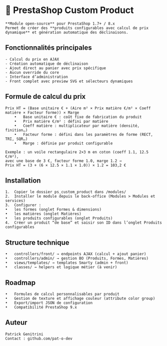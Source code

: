 # 🧩 PrestaShop Custom Product

	**Module open-source** pour PrestaShop 1.7+ / 8.x  
	Permet de créer des **produits configurables avec calcul de prix dynamique** et génération automatique des déclinaisons.


## Fonctionnalités principales

	- Calcul du prix en AJAX
	- Création automatique de déclinaison
	- Ajout direct au panier avec prix spécifique 
	- Aucun override du core
	- Interface d’administration
	- Front complet avec preview SVG et sélecteurs dynamiques


## Formule de calcul du prix
```
Prix HT = (Base unitaire € + (Aire m² × Prix matière €/m² × Coeff matière × Facteur forme)) × Marge
    •	Base unitaire € : coût fixe de fabrication du produit
	•	Prix matière €/m² : défini par matière
	•	Coeff matière : multiplicateur par matière (densité, finition…)
	•	Facteur forme : défini dans les paramètres de forme (RECT, TRI, SQR…)
	•	Marge : définie par produit configurable

Exemple : un voile rectangulaire 2×3 m en coton (coeff 1.1, 12.5 €/m²),
avec une base de 3 €, facteur forme 1.0, marge 1.2 →
Prix HT = (3 + (6 × 12.5 × 1.1 × 1.0)) × 1.2 = 103,2 €
```

## Installation
	1.	Copier le dossier ps_custom_product dans /modules/
	2.	Installer le module depuis le back-office (Modules > Modules et services)
	3.	Configurer :
	•	les formes (onglet Formes & dimensions)
	•	les matières (onglet Matières)
	•	les produits configurables (onglet Produits)
	4.	Créer un produit “de base” et saisir son ID dans l’onglet Produits configurables


## Structure technique
	•	controllers/front/ → endpoints AJAX (calcul + ajout panier)
	•	controllers/admin/ → gestion BO (Produits, Formes, Matières)
	•	views/templates/ → templates Smarty (admin + front)
	•	classes/ → helpers et logique métier (à venir)


## Roadmap
	•	Formules de calcul personnalisables par produit
	•	Gestion de texture et affichage couleur (attribute color group)
	•	Export/import JSON de configuration
	•	Compatibilité PrestaShop 9.x


## Auteur

	Patrick Genitrini
	Contact : github.com/pat-o-dev

